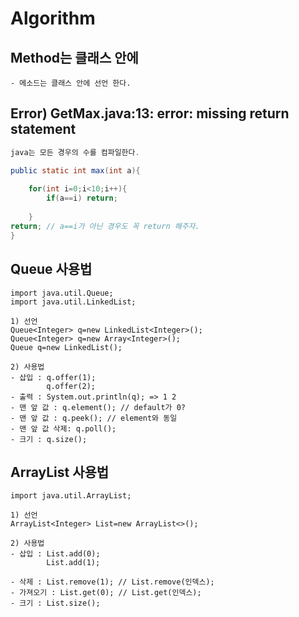 # Algorithm

## Method는 클래스 안에

```
- 메소드는 클래스 안에 선언 한다.
```





## Error) GetMax.java:13: error: missing return statement

```java
java는 모든 경우의 수를 컴파일한다.

public static int max(int a){
	
	for(int i=0;i<10;i++){
		if(a==i) return;
	
	}
return; // a==i가 아닌 경우도 꼭 return 해주자.
}
```



## Queue 사용법

```
import java.util.Queue;
import java.util.LinkedList;

1) 선언
Queue<Integer> q=new LinkedList<Integer>();
Queue<Integer> q=new Array<Integer>();
Queue q=new LinkedList();

2) 사용법
- 삽입 : q.offer(1);
		q.offer(2);
- 출력 : System.out.println(q); => 1 2
- 맨 앞 값 : q.element(); // default가 0?
- 맨 앞 값 : q.peek(); // element와 동일
- 맨 앞 값 삭제: q.poll(); 
- 크기 : q.size();

```



## ArrayList 사용법

```
import java.util.ArrayList;

1) 선언
ArrayList<Integer> List=new ArrayList<>();

2) 사용법
- 삽입 : List.add(0);
	    List.add(1);
	  
- 삭제 : List.remove(1); // List.remove(인덱스);
- 가져오기 : List.get(0); // List.get(인덱스);
- 크기 : List.size();
```

